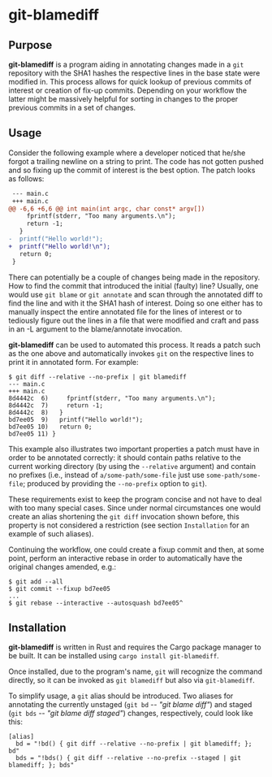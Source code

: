 git-blamediff
=============


Purpose
-------

**git-blamediff** is a program aiding in annotating changes made in a
``git`` repository with the SHA1 hashes the respective lines in the base
state were modified in. This process allows for quick lookup of previous
commits of interest or creation of fix-up commits. Depending on your
workflow the latter might be massively helpful for sorting in changes to
the proper previous commits in a set of changes.


Usage
-----

Consider the following example where a developer noticed that he/she
forgot a trailing newline on a string to print. The code has not gotten
pushed and so fixing up the commit of interest is the best option. The
patch looks as follows:

```patch
 --- main.c
 +++ main.c
@@ -6,6 +6,6 @@ int main(int argc, char const* argv[])
     fprintf(stderr, "Too many arguments.\n");
     return -1;
   }
-  printf("Hello world!");
+  printf("Hello world!\n");
   return 0;
 }
```

There can potentially be a couple of changes being made in the
repository. How to find the commit that introduced the initial (faulty)
line? Usually, one would use ``git blame`` or ``git annotate`` and scan
through the annotated diff to find the line and with it the SHA1 hash of
interest. Doing so one either has to manually inspect the entire
annotated file for the lines of interest or to tediously figure out the
lines in a file that were modified and craft and pass in an -L argument
to the blame/annotate invocation.

**git-blamediff** can be used to automated this process. It reads a
patch such as the one above and automatically invokes ``git`` on the
respective lines to print it in annotated form. For example:

```
$ git diff --relative --no-prefix | git blamediff
--- main.c
+++ main.c
8d4442c  6)     fprintf(stderr, "Too many arguments.\n");
8d4442c  7)     return -1;
8d4442c  8)   }
bd7ee05  9)   printf("Hello world!");
bd7ee05 10)   return 0;
bd7ee05 11) }
```

This example also illustrates two important properties a patch must have in
order to be annotated correctly: it should contain paths relative to the
current working directory (by using the ``--relative`` argument) and contain no
prefixes (i.e., instead of ``a/some-path/some-file`` just use
``some-path/some-file``; produced by providing the ``--no-prefix`` option to
``git``).

These requirements exist to keep the program concise and not have to
deal with too many special cases. Since under normal circumstances one
would create an alias shortening the ``git diff`` invocation shown
before, this property is not considered a restriction (see section
``Installation`` for an example of such aliases).

Continuing the workflow, one could create a fixup commit and then, at
some point, perform an interactive rebase in order to automatically have
the original changes amended, e.g.:

```shell
$ git add --all
$ git commit --fixup bd7ee05
...
$ git rebase --interactive --autosquash bd7ee05^
```


Installation
------------

**git-blamediff** is written in Rust and requires the Cargo package
manager to be built. It can be installed using `cargo install
git-blamediff`.

Once installed, due to the program's name, ``git`` will recognize the
command directly, so it can be invoked as ``git blamediff`` but also via
``git-blamediff``.

To simplify usage, a ``git`` alias should be introduced. Two aliases for
annotating the currently unstaged (``git bd`` -- *"git blame diff"*) and
staged (``git bds`` -- *"git blame diff staged"*) changes, respectively,
could look like this:

```git
[alias]
  bd = "!bd() { git diff --relative --no-prefix | git blamediff; }; bd"
  bds = "!bds() { git diff --relative --no-prefix --staged | git blamediff; }; bds"
```
